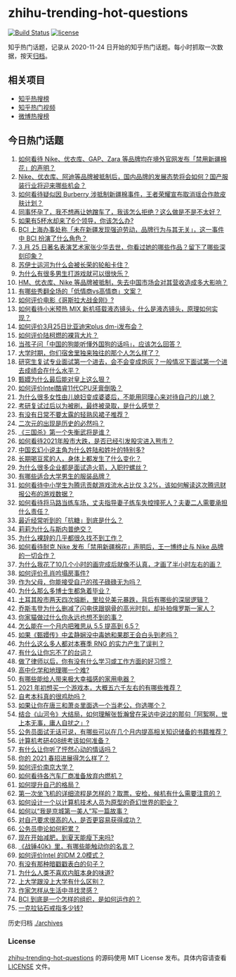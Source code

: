 # zhihu-trending-hot-questions

[![Build Status](https://github.com/justjavac/zhihu-trending-hot-questions/workflows/ci/badge.svg?branch=master)](https://github.com/justjavac/zhihu-trending-hot-questions/actions)
[![license](https://img.shields.io/github/license/justjavac/zhihu-trending-hot-questions)](https://github.com/justjavac/zhihu-trending-hot-questions/blob/master/LICENSE)

知乎热门话题，记录从 2020-11-24 日开始的知乎热门话题。每小时抓取一次数据，按天[归档](./archives)。

## 相关项目

- [知乎热搜榜](https://github.com/justjavac/zhihu-trending-top-search)
- [知乎热门视频](https://github.com/justjavac/zhihu-trending-hot-video)
- [微博热搜榜](https://github.com/justjavac/weibo-trending-hot-search)

## 今日热门话题

<!-- BEGIN -->
<!-- 最后更新时间 Fri Mar 26 2021 09:15:47 GMT+0800 (China Standard Time) -->
1. [如何看待 Nike、优衣库、GAP、Zara 等品牌均在境外官网发布「禁用新疆棉花」的声明？](https://www.zhihu.com/question/451069593)
1. [Nike、优衣库、阿迪等品牌被抵制后，国内品牌的发展态势将会如何？国产服装行业将迎来哪些机会？](https://www.zhihu.com/question/451125041)
1. [如何看待疑似因 Burberry 涉抵制新疆棉事件，王者荣耀宣布取消瑶合作款皮肤计划？](https://www.zhihu.com/question/451169925)
1. [同事怀孕了，我不想再让她蹭车了，我该怎么拒绝？这么做是不是不太好？](https://www.zhihu.com/question/423335938)
1. [如果有5杯水却来了6个领导，你该怎么办?](https://www.zhihu.com/question/451003725)
1. [BCI 上海办事处称「未在新疆发现强迫劳动，品牌行为与其无关」，这一事件中 BCI 扮演了什么角色？](https://www.zhihu.com/question/451173342)
1. [3 月 25 日著名表演艺术家张少华去世，你看过她的哪些作品？留下了哪些深刻印象？](https://www.zhihu.com/question/451179935)
1. [苏伊士运河为什么会被长荣的轮船卡住？](https://www.zhihu.com/question/450962730)
1. [为什么有很多男生打游戏就可以很快乐？](https://www.zhihu.com/question/347424469)
1. [HM、优衣库、Nike 等品牌被抵制，失去中国市场会对其营收造成多大影响？](https://www.zhihu.com/question/451133043)
1. [有哪些秀翻全场的「低情商vs高情商」文案？](https://www.zhihu.com/question/451017822)
1. [如何评价电影《哥斯拉大战金刚》?](https://www.zhihu.com/question/392093591)
1. [如何看待小米预热 MIX 新机搭载液态镜头，什么是液态镜头，原理如何实现？](https://www.zhihu.com/question/451173645)
1. [如何评价3月25日比亚迪宋plus dm-i发布会？](https://www.zhihu.com/question/451232855)
1. [如何评价陆柯燃的裸背大片？](https://www.zhihu.com/question/450760485)
1. [当孩子问「中国的狗能听懂外国狗的话吗」，应该怎么回答？](https://www.zhihu.com/question/449488251)
1. [大学时期，你们宿舍里独来独往的那个人怎么样了？](https://www.zhihu.com/question/391452296)
1. [研究生复试专业面试第一个进去，会不会变成炮灰？一般情况下面试第一个进去成绩会在什么水平？](https://www.zhihu.com/question/41253817)
1. [甄嬛为什么最后能对皇上这么狠？](https://www.zhihu.com/question/359327437)
1. [如何评价Intel酷睿11代CPU牙膏倒吸？](https://www.zhihu.com/question/441892505)
1. [为什么很多女性由儿媳妇变成婆婆后，不能用同理心来对待自己的儿媳？](https://www.zhihu.com/question/447679179)
1. [考研复试过后以为被刷，最终被录取，是什么感觉？](https://www.zhihu.com/question/317259726)
1. [有没有日常不要太露的轻熟风裙子推荐？](https://www.zhihu.com/question/323077384)
1. [二次元的出现是历史的必然吗？](https://www.zhihu.com/question/449973651)
1. [《三国杀》第一个失衡武将是谁？](https://www.zhihu.com/question/423852389)
1. [如何看待2021年股市大跌，是否已经引发股灾进入熊市？](https://www.zhihu.com/question/448508830)
1. [中国玄幻小说主角为什么姓陆和姓叶的特别多?](https://www.zhihu.com/question/449299078)
1. [长期喝豆浆的人，身体上都发生了什么变化？](https://www.zhihu.com/question/382035677)
1. [为什么很多企业都是面试造火箭，入职拧螺丝？](https://www.zhihu.com/question/450862378)
1. [有哪些适合大学男生的服装品牌？](https://www.zhihu.com/question/282681681)
1. [如何看待中小学生为腾讯贡献游戏流水占比仅 3.2%，该如何解读这次腾讯财报公布的游戏数据？](https://www.zhihu.com/question/451049373)
1. [如何看待将马路当练车场，丈夫指导妻子练车失控撞死人？夫妻二人需要承担什么责任？](https://www.zhihu.com/question/450965518)
1. [最近经常听到的「抗糖」到底是什么？](https://www.zhihu.com/question/283009911)
1. [莉莉为什么与斯内普绝交？](https://www.zhihu.com/question/450891957)
1. [为什么裸辞的几乎都很久找不到工作？](https://www.zhihu.com/question/430872977)
1. [如何看待耐克 Nike 发布「禁用新疆棉花」声明后，王一博终止与 Nike 品牌的一切合作？](https://www.zhihu.com/question/451104868)
1. [为什么我花了10几个小时的画完成后就像不认真，才画了半小时左右的画？](https://www.zhihu.com/question/448929275)
1. [如何评价孔肖吟塌房事件?](https://www.zhihu.com/question/451036267)
1. [作为父母，你能接受自己的孩子碌碌无为吗？](https://www.zhihu.com/question/449660969)
1. [为什么那么多博士生都急着毕业？](https://www.zhihu.com/question/447576416)
1. [土耳其股市两天四次熔断，里拉兑美元暴跌，背后有哪些的深层逻辑？](https://www.zhihu.com/question/450909538)
1. [乔斯韦登为什么删减了闪电侠跟钢骨的高光时刻，却补拍俄罗斯一家人？](https://www.zhihu.com/question/450555961)
1. [你家猫做过什么你永远也想不到的事？](https://www.zhihu.com/question/445086720)
1. [怎么能在一个月内把雅思从 5.5 提高到 6.5？](https://www.zhihu.com/question/291381975)
1. [如果《甄嬛传》中孟静娴没中毒她和果郡王会白头到老吗？](https://www.zhihu.com/question/445909292)
1. [为什么这么多人都对本赛季 RNG 的实力产生了误判？](https://www.zhihu.com/question/450989325)
1. [有什么让你忘不了的台词？](https://www.zhihu.com/question/444259461)
1. [做了律师以后，你有没有什么学习或工作方面的好习惯？](https://www.zhihu.com/question/441004205)
1. [高中化学和地理哪一个难?](https://www.zhihu.com/question/431382521)
1. [有哪些能给人带来极大幸福感的家用电器？](https://www.zhihu.com/question/36560129)
1. [2021 年初想买一个游戏本，大概五六千左右的有哪些推荐？](https://www.zhihu.com/question/436578461)
1. [自考本科真的很鸡肋吗？](https://www.zhihu.com/question/449076324)
1. [如果让你在唐三和萧炎里面选一个当老公，你选哪个？](https://www.zhihu.com/question/450778572)
1. [结合《山河令》大结局，如何理解张哲瀚曾在采访中说过的那句「阿絮啊，世上本无事，庸人自扰之」?](https://www.zhihu.com/question/450948884)
1. [公务员面试无话可说，有哪些可以在几个月内提高相关知识储备的书籍推荐？](https://www.zhihu.com/question/448353146)
1. [计算机考研408统考该如何准备？](https://www.zhihu.com/question/22823169)
1. [有什么让你听了怦然心动的情话吗？](https://www.zhihu.com/question/362810606)
1. [你的 2021 春招进展得怎么样了？](https://www.zhihu.com/question/441859756)
1. [如何评价南京大学？](https://www.zhihu.com/question/28058088)
1. [如何看待各汽车厂商准备放弃内燃机？](https://www.zhihu.com/question/450272977)
1. [如何提升自己的格局？](https://www.zhihu.com/question/28213398)
1. [第一次坐飞机的详细流程是怎样的？取票，安检，候机有什么需要注意的？](https://www.zhihu.com/question/285349075)
1. [如何设计一个以计算机技术人员为原型的奇幻世界的职业？](https://www.zhihu.com/question/450259655)
1. [如何以“我是京城第一美人”写一篇故事？](https://www.zhihu.com/question/437673871)
1. [对自己要求很高的人，是否更容易获得成功？](https://www.zhihu.com/question/449660956)
1. [公务员申论如何积累？](https://www.zhihu.com/question/62703465)
1. [现在开始减肥，到夏天能瘦下来吗?](https://www.zhihu.com/question/445556435)
1. [《战锤40k》里，有哪些能触动你的名言？](https://www.zhihu.com/question/450597554)
1. [如何评价Intel 的IDM 2.0模式？](https://www.zhihu.com/question/450968934)
1. [有没有那种暗戳戳表白的句子？](https://www.zhihu.com/question/300244719)
1. [为什么人类不喜欢内脏本身的味道?](https://www.zhihu.com/question/450789032)
1. [上大学跟没上大学有什么区别？](https://www.zhihu.com/question/449157690)
1. [作家怎样从生活中寻找灵感？](https://www.zhihu.com/question/19570400)
1. [BCI 到底是一个怎样的组织，是如何运作的？](https://www.zhihu.com/question/451122279)
1. [一克拉钻石戒指多少钱?](https://www.zhihu.com/question/54136414)
<!-- END -->

历史归档 [./archives](./archives)

### License

[zhihu-trending-hot-questions](https://github.com/justjavac/zhihu-trending-hot-questions) 的源码使用 MIT License 发布。具体内容请查看 [LICENSE](./LICENSE) 文件。
